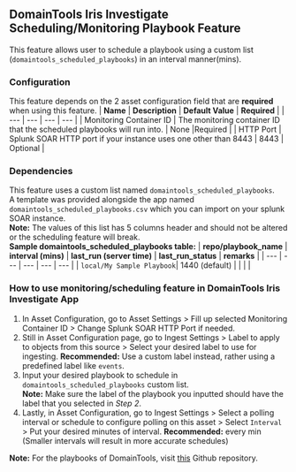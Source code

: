 [comment]: # " File: README.md"
[comment]: # "  Copyright (c) 2019-2023 DomainTools, LLC"
[comment]: # ""
[comment]: # "Licensed under the Apache License, Version 2.0 (the 'License');"
[comment]: # "you may not use this file except in compliance with the License."
[comment]: # "You may obtain a copy of the License at"
[comment]: # ""
[comment]: # "    http://www.apache.org/licenses/LICENSE-2.0"
[comment]: # ""
[comment]: # "Unless required by applicable law or agreed to in writing, software distributed under"
[comment]: # "the License is distributed on an 'AS IS' BASIS, WITHOUT WARRANTIES OR CONDITIONS OF ANY KIND,"
[comment]: # "either express or implied. See the License for the specific language governing permissions"
[comment]: # "and limitations under the License."
[comment]: # ""

[comment]: # "Monitoring/Scheduling Playbook(s) feature"
## DomainTools Iris Investigate Scheduling/Monitoring  Playbook Feature
This feature allows user to schedule a playbook using a custom list (`domaintools_scheduled_playbooks`) in an interval manner(mins).

### Configuration
This feature depends on the 2 asset configuration field that are **required** when using this feature.
| **Name** | **Description** | **Default Value** | **Required** |
| --- | --- | --- | --- |
| Monitoring Container ID | The monitoring container ID that the scheduled playbooks will run into.  | None |Required |
| HTTP Port | Splunk SOAR HTTP port if your instance uses one other than 8443 | 8443 | Optional |

### Dependencies
This feature uses a custom list named `domaintools_scheduled_playbooks`. <br>
A template was provided alongside the app named `domaintools_scheduled_playbooks.csv` which you can import on your splunk SOAR instance. <br>
**Note:** The values of this list has 5 columns header and should not be altered or the scheduling feature will break. <br>
**Sample domaintools_scheduled_playbooks table:**
| **repo/playbook_name** | **interval (mins)** | **last_run (server time)** | **last_run_status** | **remarks** |
| --- | --- | --- | --- | --- |
| `local/My Sample Playbook`| 1440 (default) | | | |

### How to use monitoring/scheduling feature in DomainTools Iris Investigate App
1. In Asset Configuration, go to Asset Settings > Fill up selected Monitoring Container ID > Change Splunk SOAR HTTP Port if needed.
2. Still in Asset Configuration page, go to Ingest Settings > Label to apply to objects from this source >  Select your desired label to use for ingesting. **Recommended:** Use a custom label instead, rather using a predefined label like `events`.
4. Input your desired playbook to schedule in `domaintools_scheduled_playbooks` custom list. <br>
**Note:** Make sure the label of the playbook you inputted should have the label that you selected in *Step 2*.
5. Lastly, in Asset Configuration, go to Ingest Settings > Select a polling interval or schedule to configure polling on this asset > Select `Interval` > Put your desired minutes of interval. **Recommended:** every min (Smaller intervals will result in more accurate schedules)

**Note:** For the playbooks of DomainTools, visit
[this](https://github.com/DomainTools/playbooks/tree/main/Splunk%20SOAR) Github repository.